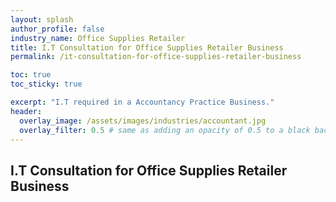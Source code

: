 ```yaml
---
layout: splash 
author_profile: false 
industry_name: Office Supplies Retailer
title: I.T Consultation for Office Supplies Retailer Business
permalink: /it-consultation-for-office-supplies-retailer-business

toc: true
toc_sticky: true

excerpt: "I.T required in a Accountancy Practice Business."
header:
  overlay_image: /assets/images/industries/accountant.jpg
  overlay_filter: 0.5 # same as adding an opacity of 0.5 to a black background
---
```


## I.T Consultation for Office Supplies Retailer Business